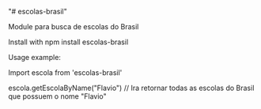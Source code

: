 "# escolas-brasil" 


Module para busca de escolas do Brasil

Install with npm install escolas-brasil

Usage example:

Import escola from 'escolas-brasil'

escola.getEscolaByName("Flavio") // Ira retornar todas as escolas do Brasil que possuem o nome "Flavio"
